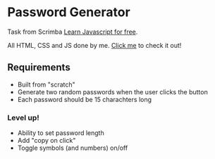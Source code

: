 # Password Generator

Task from Scrimba <a href="https://scrimba.com/learn/learnjavascript" target="_blank">Learn Javascript for free</a>.

All HTML, CSS and JS done by me. 
<a href="https://pw-generator-by-cecilialjungquist.netlify.app/" target="_blank">Click me</a> to check it out!

## Requirements
* Built from "scratch"
* Generate two random passwords when the user clicks the button
* Each password should be 15 charachters long 

### Level up!
* Ability to set password length
* Add "copy on click"
* Toggle symbols (and numbers) on/off
